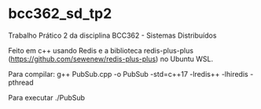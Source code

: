 # bcc362_sd_tp2
Trabalho Prático 2 da disciplina BCC362 - Sistemas Distribuídos

Feito em c++ usando Redis e a biblioteca redis-plus-plus (https://github.com/sewenew/redis-plus-plus) no Ubuntu WSL.

Para compilar:
  g++ PubSub.cpp -o PubSub -std=c++17 -lredis++ -lhiredis -pthread

Para executar
  ./PubSub
